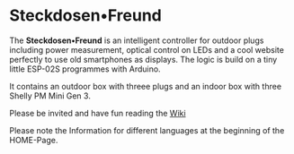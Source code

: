 # Steckdosen•Freund
The **Steckdosen•Freund** is an intelligent controller for outdoor plugs including power measurement, optical control on LEDs and a cool website perfectly to use old smartphones as displays. The logic is build on a tiny little ESP-02S programmes with Arduino.

It contains an outdoor box with threee plugs and an indoor box with three Shelly PM Mini Gen 3.

Please be invited and have fun reading the [Wiki](https://github.com/dummbold/Steckdosen-Freund/wiki)

Please note the Information for different languages at the beginning of the HOME-Page.

